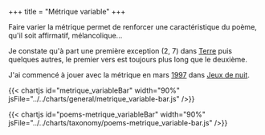 +++
title = "Métrique variable"
+++

Faire varier la métrique permet de renforcer une caractéristique du poème, qu'il soit affirmatif, mélancolique...

Je constate qu'à part une première exception (2, 7) dans [Terre](../../seasons/20_vingtieme_saison/terre) puis quelques autres, le premier vers est toujours plus long que le deuxième.

J'ai commencé à jouer avec la métrique en mars [1997](../1997) dans [Jeux de nuit](../../seasons/3_troisieme_saison/jeux_de_nuit).

{{< chartjs id="metrique_variableBar" width="90%" jsFile="../../charts/general/metrique_variable-bar.js" />}}

{{< chartjs id="poems-metrique_variableBar" width="90%" jsFile="../../charts/taxonomy/poems-metrique_variable-bar.js" />}}